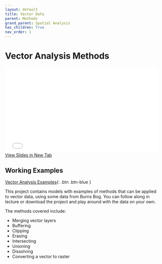 ```yaml
---
layout: default
title: Vector Data
parent: Methods
grand_parent: Spatial Analysis
has_children: True
nav_order: 1
---
```



# Vector Analysis Methods

<div style="overflow: hidden;
  padding-top: 56.25%;
  position: relative">
  <iframe src="content/VectorMethods.html" title="Processes" scrolling="no" frameborder="0"
    style="border: 0;
   height: 100%;
   left: 0;
   position: absolute;
   top: 0;
   width: 100%;">
   <p>Your browser does not support iframes.</p>
 </iframe>
</div>
<a href="content/VectorMethods.html" target="_blank">View Slides in New Tab</a>


## Working Examples


[Vector Analysis Examples](https://github.com/GEOS270/Module5/blob/main/data/Vector_Overlay_BB_Data.zip){: .btn .btn-blue }


This project contains models with examples of methods that can be applied to vector data, using some data from Burns Bog.  You can follow along in lecture or download the project and play around with the data on your own.

The methods covered include: 

* Merging vector layers
* Buffering
* Clipping
* Erasing
* Intersecting
* Unioning
* Dissolving
* Converting a vector to raster



